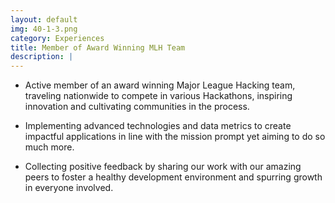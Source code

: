 ```yaml
---
layout: default
img: 40-1-3.png
category: Experiences
title: Member of Award Winning MLH Team
description: |
---
```


- Active member of an award winning Major League Hacking team, traveling nationwide to compete in various Hackathons, inspiring innovation and cultivating communities in the process.

- Implementing advanced technologies and data metrics to create impactful applications in line with the mission prompt yet aiming to do so much more.

- Collecting positive feedback by sharing our work with our amazing peers to foster a healthy development environment and spurring growth in everyone involved.

